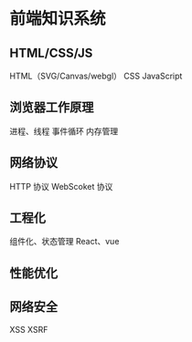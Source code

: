 # 前端知识系统

## HTML/CSS/JS

HTML（SVG/Canvas/webgl）
CSS
JavaScript

## 浏览器工作原理

进程、线程
事件循环
内存管理

## 网络协议

HTTP 协议
WebScoket 协议

## 工程化

组件化、状态管理
React、vue

## 性能优化

## 网络安全

XSS
XSRF
